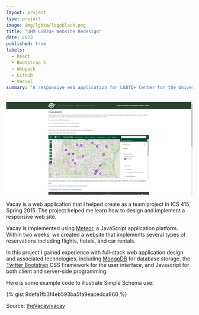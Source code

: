 ```yaml
---
layout: project
type: project
image: img/lgbtq/logoblack.png
title: "UHM LGBTQ+ Website Redesign"
date: 2023
published: true
labels:
  - React
  - Bootstrap 5
  - Webpack
  - GitHub
  - Vercel
summary: "A responsive web application for LGBTQ+ Center for the University of Hawai'i at Manoa"
---
```


<div class="text-center p-4">
  <img src="../img/lgbtq/lgbtq-web.png" class="img-thumbnail" >
</div>

Vacay is a web application that I helped create as a team project in ICS 415, Spring 2015. The project helped me learn how to design and implement a responsive web site.

Vacay is implemented using [Meteor](http://meteor.com), a JavaScript application platform. Within two weeks, we created a website that implements several types of reservations including flights, hotels, and car rentals.

In this project I gained experience with full-stack web application design and associated technologies, including [MongoDB](http://mongodb.com) for database storage, the [Twitter Bootstrap](http://getbootstrap.com/) CSS Framework for the user interface, and Javascript for both client and server-side programming. 

Here is some example code to illustrate Simple Schema use:

{% gist 9defa1fb3f4eb593ba5fa9eacedca960 %}
 
Source: <a href="https://github.com/theVacay/vacay">theVacay/vacay</a>
